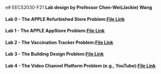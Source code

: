 e# EECS2030-F21
**Lab design by Professor Chen-Wei(Jackie) Wang**

#### Lab 0 - The APPLE Refurbished Store Problem:[File Link](https://github.com/parmar-chirayu/EECS2030-F21/tree/main/Lab%200)
#### Lab 1 - The APPLE AppStore Problem:[File Link](https://github.com/parmar-chirayu/EECS2030-F21/tree/main/Lab%201)
#### Lab 2 - The Vaccination Tracker Problem:[File Link](https://https://github.com/eldibyorku/EECS2030-F21-main/blob/main/EECS2030-F21-main/Lab%202/README.md)
#### Lab 3 - The Building Design Problem:[File Link](https://github.com/eldibyorku/EECS2030-F21-main/blob/main/EECS2030-F21-main/Lab%203/README.md)
#### Lab 4 - The Video Channel Platform Problem (e.g., YouTube):[File Link](https://github.com/eldibyorku/EECS2030-F21-main/blob/main/EECS2030-F21-main/Lab%204/README.md)
